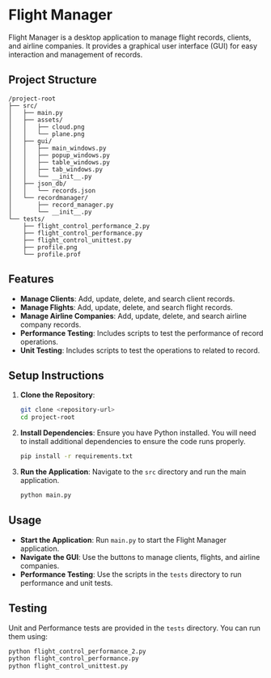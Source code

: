 # Flight Manager

Flight Manager is a desktop application to manage flight records, clients, and airline companies. It provides a graphical user interface (GUI) for easy interaction and management of records.

## Project Structure

```
/project-root
├── src/
│   ├── main.py
│   ├── assets/
│   │   ├── cloud.png
│   │   └── plane.png
│   ├── gui/
│   │   ├── main_windows.py
│   │   ├── popup_windows.py
│   │   ├── table_windows.py
│   │   ├── tab_windows.py
│   │   └── __init__.py
│   ├── json_db/
│   │   └── records.json
│   └── recordmanager/
│       ├── record_manager.py
│       └── __init__.py
└── tests/
    ├── flight_control_performance_2.py
    ├── flight_control_performance.py
    ├── flight_control_unittest.py
    ├── profile.png
    └── profile.prof
```

## Features

- **Manage Clients**: Add, update, delete, and search client records.
- **Manage Flights**: Add, update, delete, and search flight records.
- **Manage Airline Companies**: Add, update, delete, and search airline company records.
- **Performance Testing**: Includes scripts to test the performance of record operations.
- **Unit Testing**: Includes scripts to test the operations to related to record.

## Setup Instructions

1. **Clone the Repository**:
   ```bash
   git clone <repository-url>
   cd project-root
   ```

2. **Install Dependencies**:
   Ensure you have Python installed. You will need to install additional dependencies to ensure the code runs properly.

   ```bash
   pip install -r requirements.txt
   ```

3. **Run the Application**:
   Navigate to the `src` directory and run the main application.

   ```bash
   python main.py
   ```

## Usage

- **Start the Application**: Run `main.py` to start the Flight Manager application.
- **Navigate the GUI**: Use the buttons to manage clients, flights, and airline companies.
- **Performance Testing**: Use the scripts in the `tests` directory to run performance and unit tests.

## Testing

Unit and Performance tests are provided in the `tests` directory. You can run them using:

```bash
python flight_control_performance_2.py
python flight_control_performance.py
python flight_control_unittest.py
```


